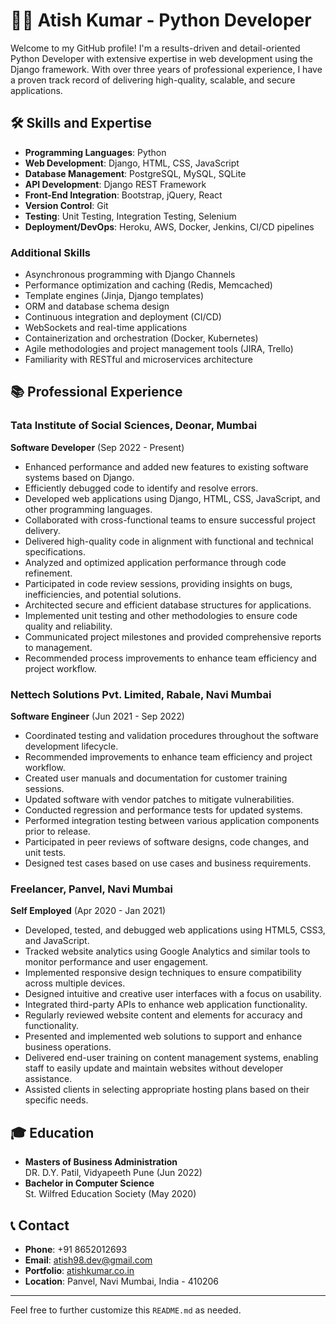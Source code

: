 # 👨‍💻 Atish Kumar - Python Developer

Welcome to my GitHub profile! I'm a results-driven and detail-oriented Python Developer with extensive expertise in web development using the Django framework. With over three years of professional experience, I have a proven track record of delivering high-quality, scalable, and secure applications.

## 🛠️ Skills and Expertise

- **Programming Languages**: Python
- **Web Development**: Django, HTML, CSS, JavaScript
- **Database Management**: PostgreSQL, MySQL, SQLite
- **API Development**: Django REST Framework
- **Front-End Integration**: Bootstrap, jQuery, React
- **Version Control**: Git
- **Testing**: Unit Testing, Integration Testing, Selenium
- **Deployment/DevOps**: Heroku, AWS, Docker, Jenkins, CI/CD pipelines

### Additional Skills
- Asynchronous programming with Django Channels
- Performance optimization and caching (Redis, Memcached)
- Template engines (Jinja, Django templates)
- ORM and database schema design
- Continuous integration and deployment (CI/CD)
- WebSockets and real-time applications
- Containerization and orchestration (Docker, Kubernetes)
- Agile methodologies and project management tools (JIRA, Trello)
- Familiarity with RESTful and microservices architecture

## 📚 Professional Experience

### Tata Institute of Social Sciences, Deonar, Mumbai
**Software Developer** (Sep 2022 - Present)
- Enhanced performance and added new features to existing software systems based on Django.
- Efficiently debugged code to identify and resolve errors.
- Developed web applications using Django, HTML, CSS, JavaScript, and other programming languages.
- Collaborated with cross-functional teams to ensure successful project delivery.
- Delivered high-quality code in alignment with functional and technical specifications.
- Analyzed and optimized application performance through code refinement.
- Participated in code review sessions, providing insights on bugs, inefficiencies, and potential solutions.
- Architected secure and efficient database structures for applications.
- Implemented unit testing and other methodologies to ensure code quality and reliability.
- Communicated project milestones and provided comprehensive reports to management.
- Recommended process improvements to enhance team efficiency and project workflow.

### Nettech Solutions Pvt. Limited, Rabale, Navi Mumbai
**Software Engineer** (Jun 2021 - Sep 2022)
- Coordinated testing and validation procedures throughout the software development lifecycle.
- Recommended improvements to enhance team efficiency and project workflow.
- Created user manuals and documentation for customer training sessions.
- Updated software with vendor patches to mitigate vulnerabilities.
- Conducted regression and performance tests for updated systems.
- Performed integration testing between various application components prior to release.
- Participated in peer reviews of software designs, code changes, and unit tests.
- Designed test cases based on use cases and business requirements.

### Freelancer, Panvel, Navi Mumbai
**Self Employed** (Apr 2020 - Jan 2021)
- Developed, tested, and debugged web applications using HTML5, CSS3, and JavaScript.
- Tracked website analytics using Google Analytics and similar tools to monitor performance and user engagement.
- Implemented responsive design techniques to ensure compatibility across multiple devices.
- Designed intuitive and creative user interfaces with a focus on usability.
- Integrated third-party APIs to enhance web application functionality.
- Regularly reviewed website content and elements for accuracy and functionality.
- Presented and implemented web solutions to support and enhance business operations.
- Delivered end-user training on content management systems, enabling staff to easily update and maintain websites without developer assistance.
- Assisted clients in selecting appropriate hosting plans based on their specific needs.

## 🎓 Education

- **Masters of Business Administration**  
  DR. D.Y. Patil, Vidyapeeth Pune (Jun 2022)
- **Bachelor in Computer Science**  
  St. Wilfred Education Society (May 2020)

## 📞 Contact

- **Phone**: +91 8652012693
- **Email**: atish98.dev@gmail.com
- **Portfolio**: [atishkumar.co.in](http://atishkumar.co.in)
- **Location**: Panvel, Navi Mumbai, India - 410206

---

Feel free to further customize this `README.md` as needed.
